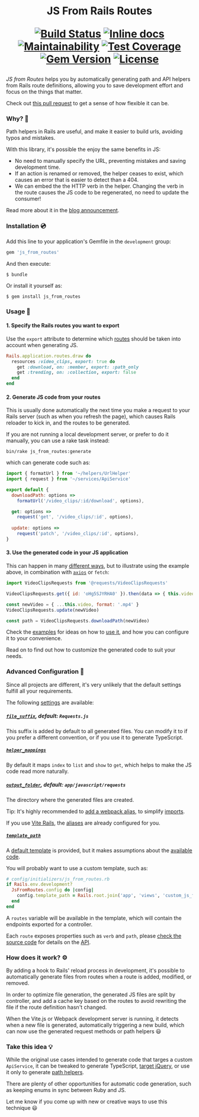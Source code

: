 <h1 align="center">
JS From Rails Routes
<p align="center">
<a href="https://travis-ci.org/ElMassimo/js_from_routes"><img alt="Build Status" src="https://travis-ci.org/ElMassimo/js_from_routes.svg"/></a>
<a href="http://inch-ci.org/github/ElMassimo/js_from_routes"><img alt="Inline docs" src="http://inch-ci.org/github/ElMassimo/js_from_routes.svg"/></a>
<a href="https://codeclimate.com/github/ElMassimo/js_from_routes"><img alt="Maintainability" src="https://codeclimate.com/github/ElMassimo/js_from_routes/badges/gpa.svg"/></a>
<a href="https://codeclimate.com/github/ElMassimo/js_from_routes"><img alt="Test Coverage" src="https://codeclimate.com/github/ElMassimo/js_from_routes/badges/coverage.svg"/></a>
<a href="https://rubygems.org/gems/js_from_routes"><img alt="Gem Version" src="https://img.shields.io/gem/v/js_from_routes.svg?colorB=e9573f"/></a>
<a href="https://github.com/ElMassimo/js_from_routes/blob/master/LICENSE.txt"><img alt="License" src="https://img.shields.io/badge/license-MIT-428F7E.svg"/></a>
</p>
</h1>

[Vite Rails]: https://vite-ruby.netlify.app/
[aliases]: https://vite-ruby.netlify.app/guide/development.html#import-aliases-%F0%9F%91%89

_JS from Routes_ helps you by automatically generating path and API helpers from
Rails route definitions, allowing you to save development effort and focus on
the things that matter.

Check out [this pull request](https://github.com/ElMassimo/pingcrm-vite/pull/2) to get a sense of how flexible it can be.

### Why? 🤔

Path helpers in Rails are useful, and make it easier to build urls, avoiding
typos and mistakes.

With this library, it's possible the enjoy the same benefits in JS:

- No need to manually specify the URL, preventing mistakes and saving development time.
- If an action is renamed or removed, the helper ceases to exist, which causes
  an error that is easier to detect than a 404.
- We can embed the the HTTP verb in the helper. Changing the verb in the route causes the JS
  code to be regenerated, no need to update the consumer!
  
Read more about it in the [blog announcement](https://maximomussini.com/posts/js-from-routes/).

### Installation 💿

Add this line to your application's Gemfile in the `development` group:

```ruby
gem 'js_from_routes'
```

And then execute:

    $ bundle

Or install it yourself as:

    $ gem install js_from_routes

### Usage 🚀

#### 1. Specify the Rails routes you want to export

Use the `export` attribute to determine which [routes](https://github.com/ElMassimo/js_from_routes/blob/master/spec/support/sample_app/config/routes.rb#L6) should be taken into account when generating JS.

```ruby
Rails.application.routes.draw do
  resources :video_clips, export: true do
    get :download, on: :member, export: :path_only
    get :trending, on: :collection, export: false
  end
end
```

#### 2. Generate JS code from your routes

This is usually done automatically the next time you make a request to your
Rails server (such as when you refresh the page), which causes Rails reloader to
kick in, and the routes to be generated.

If you are not running a local development server, or prefer to do it manually,
you can use a rake task instead:

```
bin/rake js_from_routes:generate
```

which can generate code such as:

```js
import { formatUrl } from '~/helpers/UrlHelper'
import { request } from '~/services/ApiService'

export default {
  downloadPath: options =>
    formatUrl('/video_clips/:id/download', options),

  get: options =>
    request('get', '/video_clips/:id', options),
    
  update: options =>
    request('patch', '/video_clips/:id', options),
}
```

#### 3. Use the generated code in your JS application

This can happen in many [different ways](https://github.com/ElMassimo/js_from_routes/blob/master/spec/support/sample_app/app/javascript/Videos.vue#L10), but to illustrate using the example above, in combination with [`axios`](https://github.com/axios/axios) or `fetch`:

```js
import VideoClipsRequests from '@requests/VideoClipsRequests'

VideoClipsRequests.get({ id: 'oHg5SJYRHA0' }).then(data => { this.video = data })

const newVideo = { ...this.video, format: '.mp4' }
VideoClipsRequests.update(newVideo)

const path = VideoClipsRequests.downloadPath(newVideo)
```

Check the [examples](https://github.com/ElMassimo/js_from_routes/blob/master/spec/support/sample_app/app/javascript/Videos.vue) for ideas on how to [use it](https://github.com/ElMassimo/js_from_routes/blob/master/spec/support/sample_app/app/javascript/Videos.vue), and how you can configure it to your convenience.

Read on to find out how to customize the generated code to suit your needs.

### Advanced Configuration 📖

Since all projects are different, it's very unlikely that the default settings
fulfill all your requirements.

The following [settings](https://github.com/ElMassimo/js_from_routes/blob/master/lib/js_from_routes/generator.rb#L77-L80) are available:

##### [`file_suffix`](https://github.com/ElMassimo/js_from_routes/blob/master/lib/js_from_routes/generator.rb#L77), default: `Requests.js`

This suffix is added by default to all generated files. You can modify it to
if you prefer a different convention, or if you use it to generate TypeScript.

##### [`helper_mappings`](https://github.com/ElMassimo/js_from_routes/blob/master/lib/js_from_routes/generator.rb#L80)

By default it maps `index` to `list` and `show` to `get`, which helps to make
the JS code read more naturally.

##### [`output_folder`](https://github.com/ElMassimo/js_from_routes/blob/master/lib/js_from_routes/generator.rb#L78), default: `app/javascript/requests`

The directory where the generated files are created.

Tip: It's highly recommended to [add a webpack alias](https://github.com/ElMassimo/js_from_routes/blob/webpack/spec/support/sample_app/config/webpack/aliases.js#L11), to simplify [imports](https://github.com/ElMassimo/js_from_routes/blob/master/spec/support/sample_app/app/javascript/Videos.vue#2).

If you use [Vite Rails], the [aliases] are already configured for you.

##### [`template_path`](https://github.com/ElMassimo/js_from_routes/blob/master/lib/js_from_routes/generator.rb#L79)

A [default template](https://github.com/ElMassimo/js_from_routes/blob/master/lib/js_from_routes/template.js.erb) is provided, but it makes assumptions about the [available](https://github.com/ElMassimo/js_from_routes/blob/master/spec/support/sample_app/app/javascript/services/ApiService.js#L17) [code](https://github.com/ElMassimo/js_from_routes/blob/master/spec/support/sample_app/app/javascript/helpers/UrlHelper.js#L28).

You will probably want to use a custom template, such as:

```ruby
# config/initializers/js_from_routes.rb
if Rails.env.development?
  JsFromRoutes.config do |config|
    config.template_path = Rails.root.join('app', 'views', 'custom_js_from_routes.js.erb')
  end
end
```

A `routes` variable will be available in the template, which will contain the
endpoints exported for a controller.

Each `route` exposes properties such as `verb` and `path`, please [check the
source code](https://github.com/ElMassimo/js_from_routes/blob/master/lib/js_from_routes/generator.rb#L34-L71) for details on the [API](https://github.com/ElMassimo/js_from_routes/blob/master/lib/js_from_routes/generator.rb#L34-L71).

### How does it work? ⚙️

By adding a hook to Rails' reload process in development, it's possible to
automatically generate files from routes when a route is added, modified, or removed.

In order to optimize file generation, the generated JS files are split by
controller, and add a cache key based on the routes to avoid rewriting the file
if the route definition hasn't changed.

When the Vite.js or Webpack development server is running, it detects when a new
file is generated, automatically triggering a new build, which can now use the
generated request methods or path helpers 😃

### Take this idea 💡

While the original use cases intended to generate code that targes a custom `ApiService`, 
it can be tweaked to generate TypeScript, [target jQuery](https://gist.github.com/ElMassimo/cab56e64e20ff797f3054b661a883646),
or use it only to generate [path helpers](https://github.com/ElMassimo/js_from_routes/blob/master/spec/support/sample_app/app/javascript/requests/UserPreferencesRequests.js#L11-L15).

There are plenty of other opportunities for automatic code generation, such as keeping
enums in sync between Ruby and JS.

Let me know if you come up with new or creative ways to use this technique 😃
